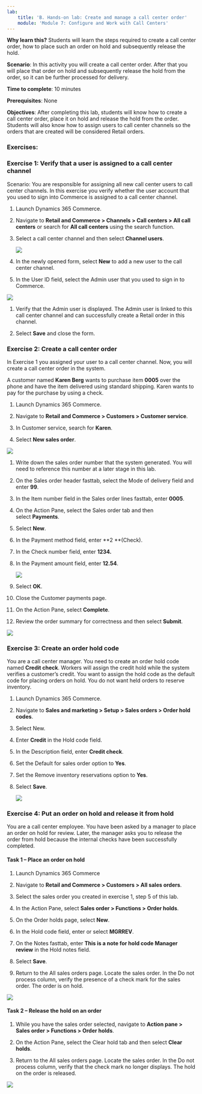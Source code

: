 ```yaml
---
lab:
    title: 'B. Hands-on lab: Create and manage a call center order'
    module: 'Module 7: Configure and Work with Call Centers'
---
```




**Why learn this?** Students will learn the steps required to create a call
center order, how to place such an order on hold and subsequently release the
hold.

**Scenario**: In this activity you will create a call center order. After that
you will place that order on hold and subsequently release the hold from the
order, so it can be further processed for delivery.

**Time to complete**: 10 minutes

**Prerequisites**: None

**Objectives**: After completing this lab, students will know how to create a
call center order, place it on hold and release the hold from the order.
Students will also know how to assign users to call center channels so the
orders that are created will be considered Retail orders.

### Exercises: 

### Exercise 1: Verify that a user is assigned to a call center channel

Scenario: You are responsible for assigning all new call center users to call
center channels. In this exercise you verify whether the user account that you
used to sign into Commerce is assigned to a call center channel.

1.  Launch Dynamics 365 Commerce.

2.  Navigate to **Retail and Commerce \> Channels \> Call centers \> All call
    centers** or search for **All call centers** using the search function.

3.  Select a call center channel and then select **Channel users**.

    ![](media/de1e70b9663b1a652d1c93beed3b6861.png)

4.  In the newly opened form, select **New** to add a new user to the call
    center channel.

5.  In the User ID field, select the Admin user that you used to sign in to
    Commerce.

![](media/ffeafa8316f0dbe68629c3e26b2a6494.png)

1.  Verify that the Admin user is displayed. The Admin user is linked to this
    call center channel and can successfully create a Retail order in this
    channel.

2.  Select **Save** and close the form.

### Exercise 2: Create a call center order

In Exercise 1 you assigned your user to a call center channel. Now, you will
create a call center order in the system.

A customer named **Karen Berg** wants to purchase item **0005** over the phone
and have the item delivered using standard shipping. Karen wants to pay for the
purchase by using a check.

1.  Launch Dynamics 365 Commerce.

2.  Navigate to **Retail and Commerce \> Customers \> Customer service**.

3.  In Customer service, search for **Karen**.

4.  Select **New sales order**.

![](media/a70b214280de29ba63fed388d798e289.png)

1.  Write down the sales order number that the system generated. You will need
    to reference this number at a later stage in this lab.

2.  On the Sales order header fasttab, select the Mode of delivery field and
    enter **99**.

3.  In the Item number field in the Sales order lines fasttab, enter **0005**.

4.  On the Action Pane, select the Sales order tab and then select **Payments**.

5.  Select **New**.

6.  In the Payment method field, enter **2 **(Check).

7.  In the Check number field, enter **1234.**

8.  In the Payment amount field, enter **12.54**.  
      
    

    ![](media/29a8144ebf1853ea443c891640f49ffa.png)

9.  Select **OK**.

10. Close the Customer payments page.

11. On the Action Pane, select **Complete**.

12. Review the order summary for correctness and then select **Submit**.

![](media/cc68c04c59a35756523203589c9a1bd4.png)

### Exercise 3: Create an order hold code

You are a call center manager. You need to create an order hold code named
**Credit check**. Workers will assign the credit hold while the system verifies
a customer’s credit. You want to assign the hold code as the default code for
placing orders on hold. You do not want held orders to reserve inventory.

1.  Launch Dynamics 365 Commerce.

2.  Navigate to **Sales and marketing \> Setup \> Sales orders \> Order hold
    codes**.

3.  Select New.

4.  Enter **Credit** in the Hold code field.

5.  In the Description field, enter **Credit check**.

6.  Set the Default for sales order option to **Yes**.

7.  Set the Remove inventory reservations option to **Yes**.

8.  Select **Save**.

    ![](media/89e023495555a1d040377987b134964e.png)

### Exercise 4: Put an order on hold and release it from hold

You are a call center employee. You have been asked by a manager to place an
order on hold for review. Later, the manager asks you to release the order from
hold because the internal checks have been successfully completed.

#### Task 1 – Place an order on hold

1.  Launch Dynamics 365 Commerce

2.  Navigate to **Retail and Commerce \> Customers \> All sales orders**.

3.  Select the sales order you created in exercise 1, step 5 of this lab.

4.  In the Action Pane, select **Sales order \> Functions \> Order holds**.

5.  On the Order holds page, select **New**.

6.  In the Hold code field, enter or select **MGRREV**.

7.  On the Notes fasttab, enter **This is a note for hold code Manager
    review** in the Hold notes field.

8.  Select **Save**.

9.  Return to the All sales orders page. Locate the sales order. In the Do not
    process column, verify the presence of a check mark for the sales order. The
    order is on hold.

![](media/c226520cea233e9db72dfebc9f5bd897.png)

#### Task 2 – Release the hold on an order

1.  While you have the sales order selected, navigate to **Action pane \> Sales
    order \> Functions \> Order holds**.

2.  On the Action Pane, select the Clear hold tab and then select **Clear
    holds**.

3.  Return to the All sales orders page. Locate the sales order. In the Do not
    process column, verify that the check mark no longer displays. The hold on
    the order is released.

![](media/f02257479d2c8efbc64e4780c63342c0.png)
